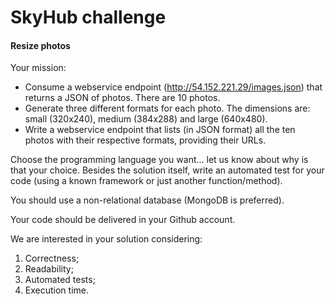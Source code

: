 # SkyHub challenge

#### Resize photos

Your mission:
- Consume a webservice endpoint (http://54.152.221.29/images.json) that returns a JSON of photos. There are 10 photos.
- Generate three different formats for each photo. The dimensions are: small (320x240), medium (384x288) and large (640x480).
- Write a webservice endpoint that lists (in JSON format) all the ten photos with their respective formats, providing their URLs.

Choose the programming language you want... let us know about why is that your choice. Besides the solution itself, write an automated test for your code (using a known framework or just another function/method).

You should use a non-relational database (MongoDB is preferred).

Your code should be delivered in your Github account.

We are interested in your solution considering:
1. Correctness;
2. Readability;
3. Automated tests;
4. Execution time.